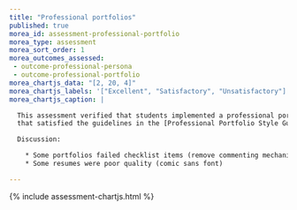 ```yaml
---
title: "Professional portfolios"
published: true
morea_id: assessment-professional-portfolio
morea_type: assessment
morea_sort_order: 1
morea_outcomes_assessed:
 - outcome-professional-persona
 - outcome-professional-portfolio
morea_chartjs_data: "[2, 20, 4]"
morea_chartjs_labels: '["Excellent", "Satisfactory", "Unsatisfactory"]'
morea_chartjs_caption: |

  This assessment verified that students implemented a professional portfolio 
  that satisfied the guidelines in the [Professional Portfolio Style Guide](/morea/020.professional-persona/reading-4.html).

  Discussion:

    * Some portfolios failed checklist items (remove commenting mechanism, poor home page picture, navbar does not link directly to PDF resume, home page not informative)
    * Some resumes were poor quality (comic sans font)

---
```


{%  include assessment-chartjs.html  %}


